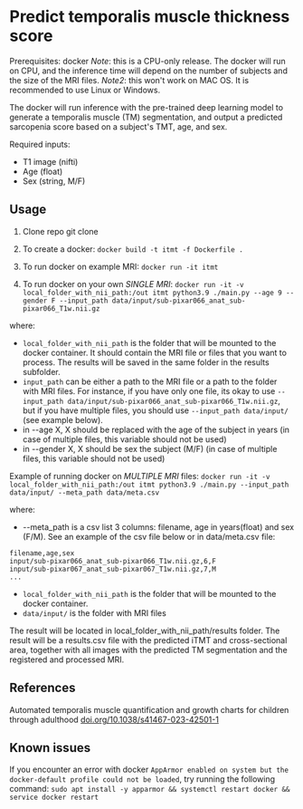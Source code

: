 # Predict temporalis muscle thickness score

Prerequisites: docker
*Note*: this is a CPU-only release. The docker will run on CPU, and the inference time will depend on the number of subjects and the size of the MRI files.
*Note2*: this won't work on MAC OS. It is recommended to use Linux or Windows.

The docker will run inference with the pre-trained deep learning model to generate a temporalis muscle (TM) segmentation, and output a predicted sarcopenia score based on a subject's TMT, age, and sex.

Required inputs:
- T1 image (nifti)
- Age (float)
- Sex (string, M/F)

## Usage
1. Clone repo git clone

2. To create a docker: 
`docker build -t itmt -f Dockerfile .`

3. To run docker on example MRI: `docker run -it itmt`

4. To run docker on your own *SINGLE MRI*: `docker run -it -v local_folder_with_nii_path:/out itmt python3.9 ./main.py --age 9 --gender F --input_path data/input/sub-pixar066_anat_sub-pixar066_T1w.nii.gz`

where:

- `local_folder_with_nii_path` is the folder that will be mounted to the docker container. It should contain the MRI file or files that you want to process. The results will be saved in the same folder in the results subfolder.
- `input_path` can be either a path to the MRI file or a path to the folder with MRI files. For instance, if you have only one file, its okay to use `--input_path data/input/sub-pixar066_anat_sub-pixar066_T1w.nii.gz`, but if you have multiple files, you should use `--input_path data/input/` (see example below).
- in --age X, X should be replaced with the age of the subject in years (in case of multiple files, this variable should not be used) 
- in --gender X, X should be sex the subject (M/F) (in case of multiple files, this variable should not be used) 

Example of running docker on *MULTIPLE MRI* files:
`docker run -it -v local_folder_with_nii_path:/out itmt python3.9 ./main.py --input_path data/input/ --meta_path data/meta.csv`

where:
- --meta_path is a csv list 3 columns: filename, age in years(float) and sex (F/M). See an example of the csv file below or in data/meta.csv file:
```
filename,age,sex
input/sub-pixar066_anat_sub-pixar066_T1w.nii.gz,6,F
input/sub-pixar067_anat_sub-pixar067_T1w.nii.gz,7,M
...
```
- `local_folder_with_nii_path` is the folder that will be mounted to the docker container.
- `data/input/` is the folder with MRI files

The result will be located in local_folder_with_nii_path/results folder. The result will be a results.csv file with the predicted iTMT and cross-sectional area, together with all images with the predicted TM segmentation and the registered and processed MRI.

## References
Automated temporalis muscle quantification and growth charts for children through adulthood
[doi.org/10.1038/s41467-023-42501-1](https://doi.org/10.1038/s41467-023-42501-1)

## Known issues
If you encounter an error with docker `AppArmor enabled on system but the docker-default profile could not be loaded`, try running the following command:
`sudo apt install -y apparmor && systemctl restart docker && service docker restart`